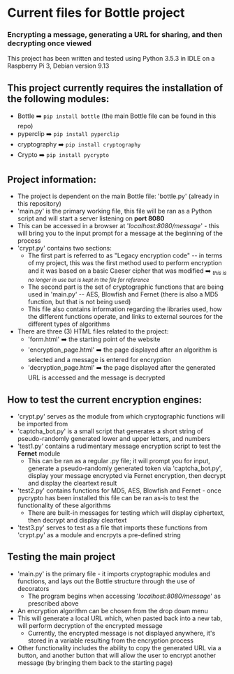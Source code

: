 # Current files for Bottle project

### Encrypting a message, generating a URL for sharing, and then decrypting once viewed

This project has been written and tested using Python 3.5.3 in IDLE on a Raspberry Pi 3, Debian version 9.13

## This project currently requires the installation of the following modules:
  * Bottle :arrow_right: `pip install bottle` (the main Bottle file can be found in this repo)
  * pyperclip :arrow_right: `pip install pyperclip`
  * cryptography :arrow_right: `pip install cryptography` 
  * Crypto :arrow_right: `pip install pycrypto`

## Project information:

* The project is dependent on the main Bottle file: 'bottle.py' (already in this repository)
* 'main.py' is the primary working file, this file will be ran as a Python script and will start a server listening on __port 8080__
* This can be accessed in a browser at '_localhost:8080/message_' - this will bring you to the input prompt for a message at the beginning of the process
* 'crypt.py' contains two sections:
  * The first part is referred to as "Legacy encryption code" -- in terms of my project, this was the first method used to perform encryption and it was based on a basic Caeser cipher that was modified :arrow_right: <sub>_this is no longer in use but is kept in the file for reference_</sub>
  * The second part is the set of cryptographic functions that are being used in 'main.py' -- AES, Blowfish and Fernet (there is also a MD5 function, but that is not being used)
  * This file also contains information regarding the libraries used, how the different functions operate, and links to external sources for the different types of algorithms
* There are three (3) HTML files related to the project:
  * 'form.html' :arrow_right: the starting point of the website
  * 'encryption_page.html' :arrow_right: the page displayed after an algorithm is selected and a message is entered for encryption
  * 'decryption_page.html' :arrow_right: the page displayed after the generated URL is accessed and the message is decrypted

## How to test the current encryption engines:

* 'crypt.py' serves as the module from which cryptographic functions will be imported from
* 'captcha_bot.py' is a small script that generates a short string of pseudo-randomly generated lower and upper letters, and numbers
* 'test1.py' contains a rudimentary message encryption script to test the __Fernet__ module
  * This can be ran as a regular .py file; it will prompt you for input, generate a pseudo-randomly generated token via 'captcha_bot.py', display your message encrypted via Fernet encryption, then decrypt and display the cleartext result
* 'test2.py' contains functions for MD5, AES, Blowfish and Fernet - once pycrypto has been installed this file can be ran as-is to test the functionality of these algorithms
  * There are built-in messages for testing which will display ciphertext, then decrypt and display cleartext
* 'test3.py' serves to test as a file that imports these functions from 'crypt.py' as a module and encrpyts a pre-defined string

## Testing the main project

* 'main.py' is the primary file - it imports cryptographic modules and functions, and lays out the Bottle structure through the use of decorators
  * The program begins when accessing '_localhost:8080/message_' as prescribed above
* An encryption algorithm can be chosen from the drop down menu
* This will generate a local URL which, when pasted back into a new tab, will perform decryption of the encrypted message
  * Currently, the encrypted message is not displayed anywhere, it's stored in a variable resulting from the encryption process
* Other functionality includes the ability to copy the generated URL via a button, and another button that will allow the user to encrypt another message (by bringing them back to the starting page)
